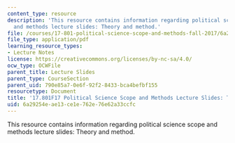 ```yaml
---
content_type: resource
description: 'This resource contains information regarding political science scope
  and methods lecture slides: Theory and method.'
file: /courses/17-801-political-science-scope-and-methods-fall-2017/6a29254eae13ce1e762e76e62a33ccfc_MIT17_801F17_Week2.pdf
file_type: application/pdf
learning_resource_types:
- Lecture Notes
license: https://creativecommons.org/licenses/by-nc-sa/4.0/
ocw_type: OCWFile
parent_title: Lecture Slides
parent_type: CourseSection
parent_uid: 790e85a7-0e6f-92f2-8433-bca4befbf155
resourcetype: Document
title: '17.801F17 Political Science Scope and Methods Lecture Slides: Theory and Method'
uid: 6a29254e-ae13-ce1e-762e-76e62a33ccfc
---
```

This resource contains information regarding political science scope and methods lecture slides: Theory and method.